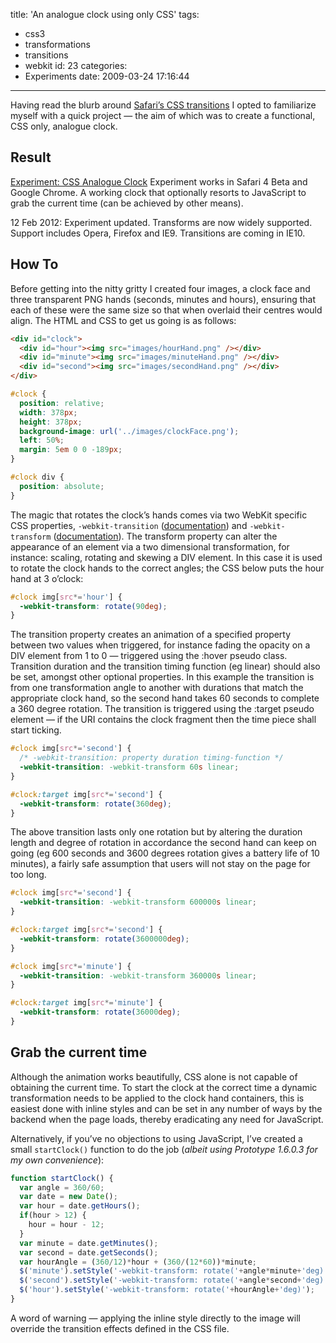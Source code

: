 title: 'An analogue clock using only CSS'
tags:
  - css3
  - transformations
  - transitions
  - webkit
id: 23
categories:
  - Experiments
date: 2009-03-24 17:16:44
---

Having read the blurb around [Safari’s CSS transitions](http://webkit.org/blog/138/css-animation/) I opted to familiarize myself with a quick project — the aim of which was to create a functional, CSS only, analogue clock.

## Result

[Experiment: CSS Analogue Clock](/experiments/clock/#clock)
Experiment works in Safari 4 Beta and Google Chrome. A working clock that optionally resorts to JavaScript to grab the current time (can be achieved by other means).

<time datetime="2012-02-12">12 Feb 2012</time>: Exper­i­ment updated. Transforms are now widely sup­ported. Support includes Opera, Fire­fox and IE9. Transitions are coming in IE10.

## How To

Before getting into the nitty gritty I created four images, a clock face and three transparent PNG hands (seconds, minutes and hours), ensuring that each of these were the same size so that when overlaid their centres would align. The HTML and CSS to get us going is as follows:

```html
<div id="clock">
  <div id="hour"><img src="images/hourHand.png" /></div>
  <div id="minute"><img src="images/minuteHand.png" /></div>
  <div id="second"><img src="images/secondHand.png" /></div>
</div>
```

```css
#clock {
  position: relative;
  width: 378px;
  height: 378px;
  background-image: url('../images/clockFace.png');
  left: 50%;
  margin: 5em 0 0 -189px;
}

#clock div {
  position: absolute;
}
```

The magic that rotates the clock’s hands comes via two WebKit specific CSS properties, `-webkit-transition` ([documentation](http://webkit.org/specs/CSSVisualEffects/CSSTransitions.html)) and `-webkit-transform` ([documentation](http://webkit.org/specs/CSSVisualEffects/CSSTransforms.html)). The transform property can alter the appearance of an element via a two dimensional transformation, for instance: scaling, rotating and skewing a DIV element. In this case it is used to rotate the clock hands to the correct angles; the CSS below puts the hour hand at 3 o’clock:

```css
#clock img[src*='hour'] {
  -webkit-transform: rotate(90deg);
}
```

The transition property creates an animation of a specified property between two values when triggered, for instance fading the opacity on a DIV element from 1 to 0 — triggered using the :hover pseudo class. Transition duration and the transition timing function (eg linear) should also be set, amongst other optional properties. In this example the transition is from one transformation angle to another with durations that match the appropriate clock hand, so the second hand takes 60 seconds to complete a 360 degree rotation. The transition is triggered using the :target pseudo element — if the URI contains the clock fragment then the time piece shall start ticking.

```css
#clock img[src*='second'] {
  /* -webkit-transition: property duration timing-function */
  -webkit-transition: -webkit-transform 60s linear;
}

#clock:target img[src*='second'] {
  -webkit-transform: rotate(360deg);
}
```

The above transition lasts only one rotation but by altering the duration length and degree of rotation in accordance the second hand can keep on going (eg 600 seconds and 3600 degrees rotation gives a battery life of 10 minutes), a fairly safe assumption that users will not stay on the page for too long.

```css
#clock img[src*='second'] {
  -webkit-transition: -webkit-transform 600000s linear;
}

#clock:target img[src*='second'] {
  -webkit-transform: rotate(3600000deg);
}

#clock img[src*='minute'] {
  -webkit-transition: -webkit-transform 360000s linear;
}

#clock:target img[src*='minute'] {
  -webkit-transform: rotate(36000deg);
}
```

## Grab the current time

Although the animation works beautifully, CSS alone is not capable of obtaining the current time. To start the clock at the correct time a dynamic transformation needs to be applied to the clock hand containers, this is  easiest done with inline styles and can be set in any number of ways by the backend when the page loads, thereby eradicating any need for JavaScript.

Alternatively, if you’ve no objections to using JavaScript, I’ve created a small `startClock()` function to do the job (_albeit using Prototype 1.6.0.3 for my own convenience_):

```js
function startClock() {
  var angle = 360/60;
  var date = new Date();
  var hour = date.getHours();
  if(hour > 12) {
    hour = hour - 12;
  }
  var minute = date.getMinutes();
  var second = date.getSeconds();
  var hourAngle = (360/12)*hour + (360/(12*60))*minute;
  $('minute').setStyle('-webkit-transform: rotate('+angle*minute+'deg)');
  $('second').setStyle('-webkit-transform: rotate('+angle*second+'deg)');
  $('hour').setStyle('-webkit-transform: rotate('+hourAngle+'deg)');
}
```

A word of warning — applying the inline style directly to the image will override the transition effects defined in the CSS file.
